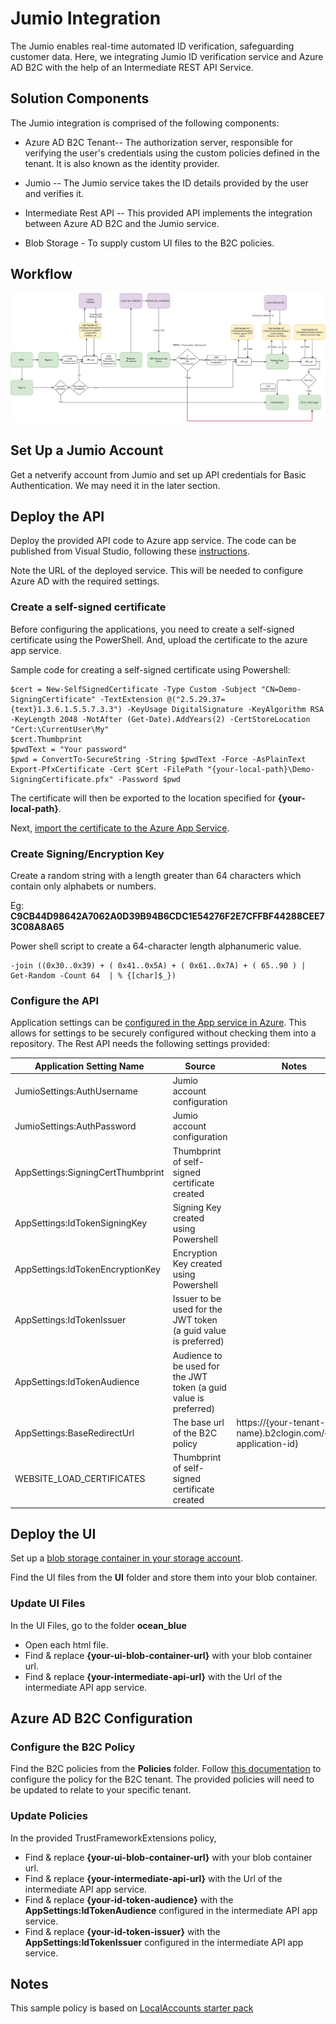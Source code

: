 Jumio Integration
=================

The Jumio enables real-time automated ID verification, safeguarding customer data. Here, we integrating Jumio ID verification service and Azure AD B2C with the help of an Intermediate REST API Service.

Solution Components
-------------------

The Jumio integration is comprised of the following components:

-   Azure AD B2C Tenant-- The authorization server, responsible for verifying the user's credentials using the custom policies defined in the tenant. It is also known as the identity provider.

-   Jumio -- The Jumio service takes the ID details provided by the user and verifies it.

-   Intermediate Rest API -- This provided API implements the integration between Azure AD B2C and the Jumio service.

-   Blob Storage - To supply custom UI files to the B2C policies.

Workflow
----------------------

![Authentication user flow](Images/JumioWorkflow.png)

Set Up a Jumio Account
----------------------

Get a netverify account from Jumio and set up API credentials for Basic Authentication. We may need it in the later section.

Deploy the API
--------------

Deploy the provided API code to Azure app service. The code can be published from Visual Studio, following these [instructions].

Note the URL of the deployed service. This will be needed to configure Azure AD with the required settings.

### Create a self-signed certificate

Before configuring the applications, you need to create a self-signed certificate using the PowerShell. And, upload the certificate to the azure app service.

Sample code for creating a self-signed certificate using Powershell:

    $cert = New-SelfSignedCertificate -Type Custom -Subject "CN=Demo-SigningCertificate" -TextExtension @("2.5.29.37={text}1.3.6.1.5.5.7.3.3") -KeyUsage DigitalSignature -KeyAlgorithm RSA -KeyLength 2048 -NotAfter (Get-Date).AddYears(2) -CertStoreLocation "Cert:\CurrentUser\My"
    $cert.Thumbprint
    $pwdText = "Your password"
    $pwd = ConvertTo-SecureString -String $pwdText -Force -AsPlainText
    Export-PfxCertificate -Cert $Cert -FilePath "{your-local-path}\Demo-SigningCertificate.pfx" -Password $pwd

The certificate will then be exported to the location specified for **{your-local-path}**.

Next, [import the certificate to the Azure App Service].

### Create Signing/Encryption Key

Create a random string with a length greater than 64 characters which contain only alphabets or numbers.

Eg: **C9CB44D98642A7062A0D39B94B6CDC1E54276F2E7CFFBF44288CEE73C08A8A65**

Power shell script to create a 64-character length alphanumeric value.

    -join ((0x30..0x39) + ( 0x41..0x5A) + ( 0x61..0x7A) + ( 65..90 ) | Get-Random -Count 64  | % {[char]$_})


### Configure the API

Application settings can be [configured in the App service in Azure]. This allows for settings to be securely configured without checking them into a repository. The Rest API needs the following settings provided:

| Application Setting Name        	| Source                         				                        | Notes                                                         |
| ------------------------------- 	| -------------------------------------------------------------------	| ------------------------------------------------------------- |
| JumioSettings:AuthUsername      	| Jumio account configuration	 				                        |                                                               |
| JumioSettings:AuthPassword      	| Jumio account configuration	 				                        |                                                               |
| AppSettings:SigningCertThumbprint | Thumbprint of self-signed certificate created                         |                                                               |
| AppSettings:IdTokenSigningKey     | Signing Key created using Powershell                                  |                                                               |
| AppSettings:IdTokenEncryptionKey  | Encryption Key created using Powershell                               |                                                               |
| AppSettings:IdTokenIssuer         | Issuer to be used for the JWT token (a guid value is preferred)       |                                                               |
| AppSettings:IdTokenAudience       | Audience to be used for the JWT token (a guid value is preferred)     |                                                               |
| AppSettings:BaseRedirectUrl       | The base url of the B2C policy                                        |https://{your-tenant-name}.b2clogin.com/{your-application-id}  |
| WEBSITE_LOAD_CERTIFICATES         | Thumbprint of self-signed certificate created                         |                                                               |

Deploy the UI
--------------------------

Set up a [blob storage container in your storage account]. 

Find the UI files from the **UI** folder and store them into your blob container. 

### Update UI Files

In the UI Files, go to the folder **ocean_blue**
- Open each html file.
- Find & replace **{your-ui-blob-container-url}** with your blob container url.
- Find & replace **{your-intermediate-api-url}** with the Url of the intermediate API app service.

Azure AD B2C Configuration
--------------------------

### Configure the B2C Policy

Find the B2C policies from the **Policies** folder. Follow [this documentation] to configure the policy for the B2C tenant. The provided policies will need to be updated to relate to your specific tenant.

### Update Policies

In the provided TrustFrameworkExtensions policy, 
- Find & replace **{your-ui-blob-container-url}** with your blob container url.
- Find & replace **{your-intermediate-api-url}** with the Url of the intermediate API app service.
- Find & replace **{your-id-token-audience}** with the **AppSettings:IdTokenAudience** configured in the intermediate API app service.
- Find & replace **{your-id-token-issuer}** with the **AppSettings:IdTokenIssuer** configured in the intermediate API app service.




Notes
-----

This sample policy is based on [LocalAccounts starter pack]

  [instructions]: https://docs.microsoft.com/visualstudio/deployment/quickstart-deploy-to-azure?view=vs-2019
  [configured in the App service in Azure]: https://docs.microsoft.com/en-us/azure/app-service/configure-common#configure-app-settings
  [import the certificate to the Azure App Service]:https://docs.microsoft.com/en-us/azure/app-service/configure-ssl-certificate#upload-a-private-certificate
  [this documentation]: https://docs.microsoft.com/en-us/azure/active-directory-b2c/custom-policy-get-started?tabs=applications#custom-policy-starter-pack
  [LocalAccounts starter pack]: https://github.com/Azure-Samples/active-directory-b2c-custom-policy-starterpack/tree/master/LocalAccounts
  [blob storage container in your storage account]: https://docs.microsoft.com/en-us/azure/storage/blobs/storage-quickstart-blobs-portal#create-a-container

